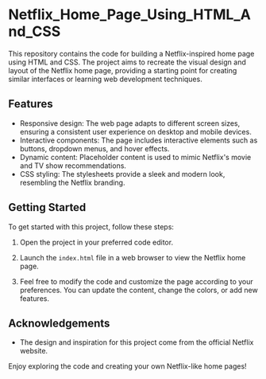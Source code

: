 # Netflix_Home_Page_Using_HTML_And_CSS

This repository contains the code for building a Netflix-inspired home page using HTML and CSS. The project aims to recreate the visual design and layout of the Netflix home page, providing a starting point for creating similar interfaces or learning web development techniques.



## Features

- Responsive design: The web page adapts to different screen sizes, ensuring a consistent user experience on desktop and mobile devices.
- Interactive components: The page includes interactive elements such as buttons, dropdown menus, and hover effects.
- Dynamic content: Placeholder content is used to mimic Netflix's movie and TV show recommendations.
- CSS styling: The stylesheets provide a sleek and modern look, resembling the Netflix branding.

## Getting Started

To get started with this project, follow these steps:

1. Open the project in your preferred code editor.

2. Launch the `index.html` file in a web browser to view the Netflix home page.

3. Feel free to modify the code and customize the page according to your preferences. You can update the content, change the colors, or add new features.


## Acknowledgements

- The design and inspiration for this project come from the official Netflix website.



Enjoy exploring the code and creating your own Netflix-like home pages!
